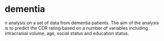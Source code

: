 # dementia
n analysis on a set of data from dementia patients. The aim of the analysis is to predict the CDR rating based on a number of variables including intracranial volume, age, social status and education status.
